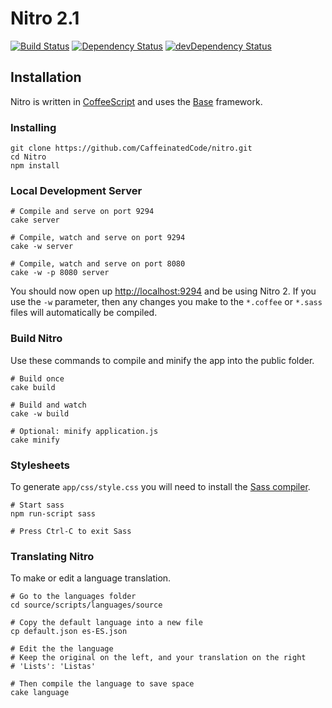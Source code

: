 # Nitro 2.1 #

[![Build Status](https://travis-ci.org/CaffeinatedCode/nitro.png?branch=master)](https://travis-ci.org/CaffeinatedCode/nitro)
[![Dependency Status](https://david-dm.org/CaffeinatedCode/nitro.png?theme=shields.io)](https://david-dm.org/CaffeinatedCode/nitro)
[![devDependency Status](https://david-dm.org/CaffeinatedCode/nitro/dev-status.png?theme=shields.io)](https://david-dm.org/CaffeinatedCode/nitro#info=devDependencies)

## Installation ##

Nitro is written in [CoffeeScript](http://coffeescript.org/) and uses the [Base](http://github.com/stayradiated/base) framework.

### Installing ###

    git clone https://github.com/CaffeinatedCode/nitro.git
    cd Nitro
    npm install

### Local Development Server ###

    # Compile and serve on port 9294
    cake server

    # Compile, watch and serve on port 9294
    cake -w server

    # Compile, watch and serve on port 8080
    cake -w -p 8080 server

You should now open up [http://localhost:9294](http://localhost:9294) and be using Nitro 2.
If you use the `-w` parameter, then any changes you make to the `*.coffee` or `*.sass` files will automatically be
compiled.

### Build Nitro ###

Use these commands to compile and minify the app into the public folder.

    # Build once
    cake build

    # Build and watch
    cake -w build

    # Optional: minify application.js
    cake minify

### Stylesheets ###

To generate `app/css/style.css` you will need to install the [Sass
compiler](http://sass-lang.com/).

    # Start sass
    npm run-script sass

    # Press Ctrl-C to exit Sass

### Translating Nitro ###

To make or edit a language translation.

    # Go to the languages folder
    cd source/scripts/languages/source

    # Copy the default language into a new file
    cp default.json es-ES.json

    # Edit the the language
    # Keep the original on the left, and your translation on the right
    # 'Lists': 'Listas'

    # Then compile the language to save space
    cake language
